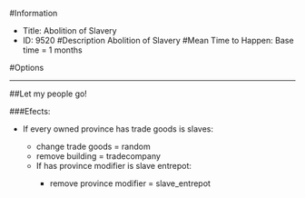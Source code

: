#Information
 - Title: Abolition of Slavery
 - ID: 9520
#Description
Abolition of Slavery
#Mean Time to Happen:
Base time = 1 months

#Options

___
##Let my people go!

###Efects:<ul><li>If every owned province has trade goods is slaves:</li><ul><li>change trade goods = random</li><li>remove building = tradecompany</li><li>If has province modifier is slave entrepot:</li><ul><li>remove province modifier = slave_entrepot</li></ul></ul></ul>
